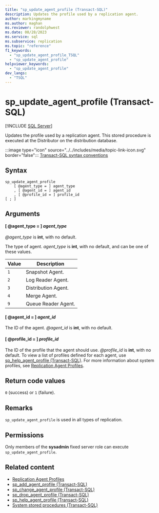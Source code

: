 ```yaml
---
title: "sp_update_agent_profile (Transact-SQL)"
description: Updates the profile used by a replication agent.
author: markingmyname
ms.author: maghan
ms.reviewer: randolphwest
ms.date: 08/28/2023
ms.service: sql
ms.subservice: replication
ms.topic: "reference"
f1_keywords:
  - "sp_update_agent_profile_TSQL"
  - "sp_update_agent_profile"
helpviewer_keywords:
  - "sp_update_agent_profile"
dev_langs:
  - "TSQL"
---
```

# sp_update_agent_profile (Transact-SQL)

[!INCLUDE [SQL Server](../../includes/applies-to-version/sqlserver.md)]

Updates the profile used by a replication agent. This stored procedure is executed at the Distributor on the distribution database.

:::image type="icon" source="../../includes/media/topic-link-icon.svg" border="false"::: [Transact-SQL syntax conventions](../../t-sql/language-elements/transact-sql-syntax-conventions-transact-sql.md)

## Syntax

```syntaxsql
sp_update_agent_profile
    [ @agent_type = ] agent_type
    , [ @agent_id = ] agent_id
    , [ @profile_id = ] profile_id
[ ; ]
```

## Arguments

#### [ @agent_type = ] *agent_type*

*@agent_type* is **int**, with no default.

The type of agent. *agent_type* is **int**, with no default, and can be one of these values.

| Value | Description |
| --- | --- |
| `1` | Snapshot Agent. |
| `2` | Log Reader Agent. |
| `3` | Distribution Agent. |
| `4` | Merge Agent. |
| `9` | Queue Reader Agent. |

#### [ @agent_id = ] *agent_id*

The ID of the agent. *@agent_id* is **int**, with no default.

#### [ @profile_id = ] *profile_id*

The ID of the profile that the agent should use. *@profile_id* is **int**, with no default. To view a list of profiles defined for each agent, use [sp_help_agent_profile (Transact-SQL)](sp-help-agent-profile-transact-sql.md). For more information about system profiles, see [Replication Agent Profiles](../replication/agents/replication-agent-profiles.md).

## Return code values

`0` (success) or `1` (failure).

## Remarks

`sp_update_agent_profile` is used in all types of replication.

## Permissions

Only members of the **sysadmin** fixed server role can execute `sp_update_agent_profile`.

## Related content

- [Replication Agent Profiles](../replication/agents/replication-agent-profiles.md)
- [sp_add_agent_profile (Transact-SQL)](sp-add-agent-profile-transact-sql.md)
- [sp_change_agent_profile (Transact-SQL)](sp-change-agent-profile-transact-sql.md)
- [sp_drop_agent_profile (Transact-SQL)](sp-drop-agent-profile-transact-sql.md)
- [sp_help_agent_profile (Transact-SQL)](sp-help-agent-profile-transact-sql.md)
- [System stored procedures (Transact-SQL)](system-stored-procedures-transact-sql.md)
